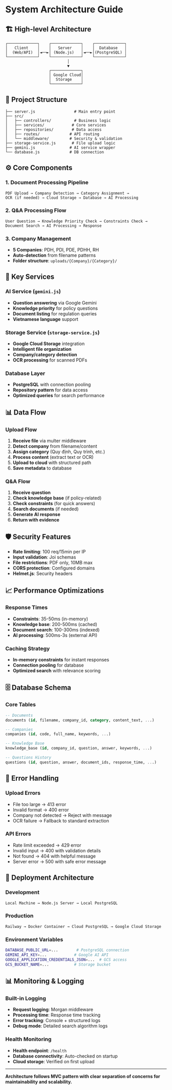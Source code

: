 # System Architecture Guide

## 🏗️ High-level Architecture

```
┌─────────────┐    ┌─────────────┐    ┌─────────────┐
│   Client    │    │   Server    │    │  Database   │
│  (Web/API)  │◄──►│ (Node.js)   │◄──►│(PostgreSQL) │
└─────────────┘    └─────────────┘    └─────────────┘
                           │
                           ▼
                   ┌─────────────┐
                   │ Google Cloud│
                   │  Storage    │
                   └─────────────┘
```

## 📁 Project Structure

```
├── server.js                 # Main entry point
├── src/
│   ├── controllers/          # Business logic
│   ├── services/            # Core services
│   ├── repositories/        # Data access
│   ├── routes/             # API routing
│   └── middleware/         # Security & validation
├── storage-service.js       # File upload logic
├── gemini.js               # AI service wrapper
└── database.js             # DB connection
```

## ⚙️ Core Components

### 1. Document Processing Pipeline
```
PDF Upload → Company Detection → Category Assignment → 
OCR (if needed) → Cloud Storage → Database → AI Processing
```

### 2. Q&A Processing Flow
```
User Question → Knowledge Priority Check → Constraints Check → 
Document Search → AI Processing → Response
```

### 3. Company Management
- **5 Companies**: PDH, PDI, PDE, PDHH, RH
- **Auto-detection** from filename patterns
- **Folder structure**: `uploads/{Company}/{Category}/`

## 🔧 Key Services

### AI Service (`gemini.js`)
- **Question answering** via Google Gemini
- **Knowledge priority** for policy questions
- **Document listing** for regulation queries
- **Vietnamese language** support

### Storage Service (`storage-service.js`)
- **Google Cloud Storage** integration
- **Intelligent file organization**
- **Company/category detection**
- **OCR processing** for scanned PDFs

### Database Layer
- **PostgreSQL** with connection pooling
- **Repository pattern** for data access
- **Optimized queries** for search performance

## 📊 Data Flow

### Upload Flow
1. **Receive file** via multer middleware
2. **Detect company** from filename/content
3. **Assign category** (Quy định, Quy trình, etc.)
4. **Process content** (extract text or OCR)
5. **Upload to cloud** with structured path
6. **Save metadata** to database

### Q&A Flow
1. **Receive question**
2. **Check knowledge base** (if policy-related)
3. **Check constraints** (for quick answers)
4. **Search documents** (if needed)
5. **Generate AI response**
6. **Return with evidence**

## 🛡️ Security Features

- **Rate limiting**: 100 req/15min per IP
- **Input validation**: Joi schemas
- **File restrictions**: PDF only, 10MB max
- **CORS protection**: Configured domains
- **Helmet.js**: Security headers

## 📈 Performance Optimizations

### Response Times
- **Constraints**: 35-50ms (in-memory)
- **Knowledge base**: 200-500ms (cached)
- **Document search**: 100-300ms (indexed)
- **AI processing**: 500ms-3s (external API)

### Caching Strategy
- **In-memory constraints** for instant responses
- **Connection pooling** for database
- **Optimized search** with relevance scoring

## 🗄️ Database Schema

### Core Tables
```sql
-- Documents
documents (id, filename, company_id, category, content_text, ...)

-- Companies  
companies (id, code, full_name, keywords, ...)

-- Knowledge Base
knowledge_base (id, company_id, question, answer, keywords, ...)

-- Questions History
questions (id, question, answer, document_ids, response_time, ...)
```

## 🔄 Error Handling

### Upload Errors
- File too large → 413 error
- Invalid format → 400 error  
- Company not detected → Reject with message
- OCR failure → Fallback to standard extraction

### API Errors
- Rate limit exceeded → 429 error
- Invalid input → 400 with validation details
- Not found → 404 with helpful message
- Server error → 500 with safe error message

## 🚀 Deployment Architecture

### Development
```
Local Machine → Node.js Server → Local PostgreSQL
```

### Production  
```
Railway → Docker Container → Cloud PostgreSQL → Google Cloud Storage
```

### Environment Variables
```bash
DATABASE_PUBLIC_URL=...        # PostgreSQL connection
GEMINI_API_KEY=...            # Google AI API
GOOGLE_APPLICATION_CREDENTIALS_JSON=...  # GCS access
GCS_BUCKET_NAME=...           # Storage bucket
```

## 📊 Monitoring & Logging

### Built-in Logging
- **Request logging**: Morgan middleware
- **Processing time**: Response time tracking
- **Error tracking**: Console + structured logs
- **Debug mode**: Detailed search algorithm logs

### Health Monitoring
- **Health endpoint**: `/health`
- **Database connectivity**: Auto-checked on startup
- **Cloud storage**: Verified on first upload

---

**Architecture follows MVC pattern with clear separation of concerns for maintainability and scalability.** 